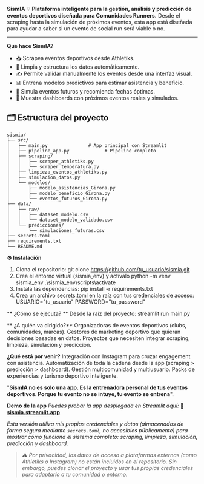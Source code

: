 **SismIA** 💡
**Plataforma inteligente para la gestión, análisis y predicción de eventos deportivos diseñada para Comunidades Runners.** 
Desde el scraping hasta la simulación de próximos eventos, esta app está diseñada para ayudar a saber si un evento de social run será viable o no.

---

 **Qué hace SismIA?**
- 📥 Scrapea eventos deportivos desde Athletiks.
- 🧹 Limpia y estructura los datos automáticamente.
- ✍️ Permite validar manualmente los eventos desde una interfaz visual.
- 📊 Entrena modelos predictivos para estimar asistencia y beneficio.
- 🔮 Simula eventos futuros y recomienda fechas óptimas.
- 📅 Muestra dashboards con próximos eventos reales y simulados.

## 🗂️ Estructura del proyecto
```text
sismia/
├── src/
│   ├── main.py               # App principal con Streamlit
│   ├── pipeline_app.py             # Pipeline completo
│   ├── scraping/
│   │   ├── scraper_athletiks.py
│   │   └── scraper_temperatura.py
│   ├── limpieza_eventos_athletiks.py
│   ├── simulacion_datos.py
│   └── modelos/
│       ├── modelo_asistencias_Girona.py
│       ├── modelo_beneficio_Girona.py
│       └── eventos_futuros_Girona.py
├── data/
│   ├── raw/
│   │   ├── dataset_modelo.csv
│   │   └── dataset_modelo_validado.csv
│   └── predicciones/
│       └── simulaciones_futuras.csv
├── secrets.toml
├── requirements.txt
└── README.md
```

**⚙️ Instalación**
1. Clona el repositorio:
git clone https://github.com/tu_usuario/sismia.git
2. Crea el entorno virtual (sismia_env) y actívalo
python -m venv sismia_env
.\sismia_env\scripts\activate
3. Instala las dependencias:
pip install -r requirements.txt
4. Crea un archivo secrets.toml en la raíz con tus credenciales de acceso:
USUARIO="tu_usuario"
PASSWORD="tu_password"

** ¿Cómo se ejecuta? **
Desde la raíz del proyecto:
streamlit run main.py

** ¿A quién va dirigido?**
Organizadoras de eventos deportivos (clubs, comunidades, marcas).
Gestores de marketing deportivo que quieran decisiones basadas en datos.
Proyectos que necesiten integrar scraping, limpieza, simulación y predicción.

**¿Qué está por venir?**
Integración con Instagram para cruzar engagement con asistencia.
Automatización de toda la cadena desde la app (scraping > predicción > dashboard).
Gestión multicomunidad y multiusuario.
Packs de experiencias y turismo deportivo inteligente.

"**SismIA no es solo una app. Es la entrenadora personal de tus eventos deportivos.
Porque tu evento no se intuye, tu evento se entrena**".

**Demo de la app**
*Puedes probar la app desplegada en Streamlit aquí:*
🔗 **[sismia.streamlit.app](https://sismia.streamlit.app)**

*Esta versión utiliza mis propias credenciales y datos (almacenados de forma segura mediante `secrets.toml`, no accesibles públicamente) para mostrar cómo funciona el sistema completo: scraping, limpieza, simulación, predicción y dashboard.*

> *⚠️ Por privacidad, los datos de acceso a plataformas externas (como Athletiks o Instagram) no están incluidos en el repositorio. Sin embargo, puedes clonar el proyecto y usar tus propias credenciales para adaptarlo a tu comunidad o entorno.*

